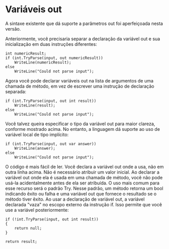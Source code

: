 ﻿# Variáveis out

A sintaxe existente que dá suporte a parâmetros out foi aperfeiçoada nesta versão.

Anteriormente, você precisaria separar a declaração da variável out e sua inicialização em duas instruções diferentes:



```
int numericResult;
if (int.TryParse(input, out numericResult))
    WriteLine(numericResult);
else
    WriteLine("Could not parse input");

```
Agora você pode declarar variáveis out na lista de argumentos de uma chamada de método, em vez de escrever uma instrução de declaração separada:



```
if (int.TryParse(input, out int result))
    WriteLine(result);
else
    WriteLine("Could not parse input");
```
Você talvez queira especificar o tipo da variável out para maior clareza, conforme mostrado acima. No entanto, a linguagem dá suporte ao uso de variável local de tipo implícito:



```
if (int.TryParse(input, out var answer))
    WriteLine(answer);
else
    WriteLine("Could not parse input");
```
O código é mais fácil de ler.
Você declara a variável out onde a usa, não em outra linha acima.
Não é necessário atribuir um valor inicial.
Ao declarar a variável out onde ela é usada em uma chamada de método, você não pode usá-la acidentalmente antes de ela ser atribuída.
O uso mais comum para esse recurso será o padrão Try. Nesse padrão, um método retorna um bool indicando êxito ou falha e uma variável out que fornece o resultado se o método tiver êxito.
Ao usar a declaração de variável out, a variável declarada "vaza" no escopo externo da instrução if. Isso permite que você use a variável posteriormente:



```
if (!int.TryParse(input, out int result))
{    
    return null;
}

return result;
```